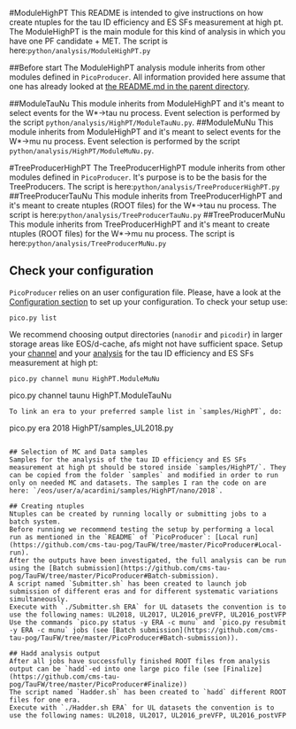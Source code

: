 #ModuleHighPT
This README is intended to give instructions on how create ntuples for the tau ID efficiency and ES SFs measurement at high pt.
The ModuleHighPT is the main module for this kind of analysis in which you have one PF candidate + MET.
The script is here:`python/analysis/ModuleHighPT.py`

##Before start
The ModuleHighPT analysis module inherits from other modules defined in `PicoProducer`.
All information provided here assume that one has already looked at [the README.md in the parent directory](https://github.com/cms-tau-pog/TauFW/#taufw).

##ModuleTauNu 
This module inherits from ModuleHighPT and it's meant to select events for the W*->tau nu process.
Event selection is performed by the script `python/analysis/HighPT/ModuleTauNu.py`.
##ModuleMuNu 
This module inherits from ModuleHighPT and it's meant to select events for the W*->mu nu process.
Event selection is performed by the script `python/analysis/HighPT/ModuleMuNu.py`.

#TreeProducerHighPT
The TreeProducerHighPT module inherits from other modules defined in `PicoProducer`.
It's purpose is to be the basis for the TreeProducers.
The script is here:`python/analysis/TreeProducerHighPT.py`
##TreeProducerTauNu
This module inherits from TreeProducerHighPT and it's meant to create ntuples (ROOT files) for the W*->tau nu process.
The script is here:`python/analysis/TreeProducerTauNu.py`
##TreeProducerMuNu
This module inherits from TreeProducerHighPT and it's meant to create ntuples (ROOT files) for the W*->mu nu process.
The script is here:`python/analysis/TreeProducerMuNu.py`

## Check your configuration
`PicoProducer` relies on an user configuration file. 
Please, have a look at the [Configuration section](https://github.com/cms-tau-pog/TauFW/tree/master/PicoProducer#Configuration) to set up your configuration.
To check your setup use:
```
pico.py list
```
We recommend choosing output directories (`nanodir` and `picodir`) in larger storage areas like EOS/d-cache, afs might not have sufficient space.
Setup your [channel](https://github.com/cms-tau-pog/TauFW/tree/master/PicoProducer#Skimming) and your [analysis](https://github.com/cms-tau-pog/TauFW/tree/master/PicoProducer#analysis) for the tau ID efficiency and ES SFs measurement at high pt:
```
pico.py channel munu HighPT.ModuleMuNu
```
pico.py channel taunu HighPT.ModuleTauNu
```
To link an era to your preferred sample list in `samples/HighPT`, do:
```
pico.py era 2018 HighPT/samples_UL2018.py
```

## Selection of MC and Data samples
Samples for the analysis of the tau ID efficiency and ES SFs measurement at high pt should be stored inside `samples/HighPT/`. They can be copied from the folder `samples` and modified in order to run only on needed MC and datasets. The samples I ran the code on are here: `/eos/user/a/acardini/samples/HighPT/nano/2018`.

## Creating ntuples 
Ntuples can be created by running locally or submitting jobs to a batch system.
Before running we recommend testing the setup by performing a local run as mentioned in the `README` of `PicoProducer`: [Local run](https://github.com/cms-tau-pog/TauFW/tree/master/PicoProducer#Local-run).
After the outputs have been investigated, the full analysis can be run using the [Batch submission](https://github.com/cms-tau-pog/TauFW/tree/master/PicoProducer#Batch-submission).
A script named `Submitter.sh` has been created to launch job submission of different eras and for different systematic variations simultaneously.
Execute with `./Submitter.sh ERA` for UL datasets the convention is to use the following names: UL2018, UL2017, UL2016_preVFP, UL2016_postVFP
Use the commands `pico.py status -y ERA -c munu` and `pico.py resubmit -y ERA -c munu` jobs (see [Batch submission](https://github.com/cms-tau-pog/TauFW/tree/master/PicoProducer#Batch-submission)).

## Hadd analysis output 
After all jobs have successfully finished ROOT files from analysis output can be `hadd`-ed into one large pico file (see [Finalize](https://github.com/cms-tau-pog/TauFW/tree/master/PicoProducer#Finalize))
The script named `Hadder.sh` has been created to `hadd` different ROOT files for one era.
Execute with `./Hadder.sh ERA` for UL datasets the convention is to use the following names: UL2018, UL2017, UL2016_preVFP, UL2016_postVFP
